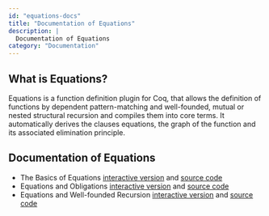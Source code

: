 ```yaml
---
id: "equations-docs"
title: "Documentation of Equations"
description: |
  Documentation of Equations
category: "Documentation"
---
```


## What is Equations? 

Equations is a function definition plugin for Coq, that allows the
definition of functions by dependent pattern-matching and well-founded,
mutual or nested structural recursion and compiles them into core
terms. It automatically derives the clauses equations, the graph of the
function and its associated elimination principle.

## Documentation of Equations

-   The Basics of Equations [interactive
    version](https://coq.inria.fr/platform-docs/Tutorial_Equations_basics.html)
    and [source
    code](https://coq.inria.fr/platform-docs/Tutorial_Equations_basics.v)
-   Equations and Obligations [interactive
    version](https://coq.inria.fr/platform-docs/Tutorial_Equations_Obligations.html)
    and [source
    code](https://coq.inria.fr/platform-docs/Tutorial_Equations_Obligations.v)
-   Equations and Well-founded Recursion [interactive
    version](https://coq.inria.fr/platform-docs/Tutorial_Equations_wf.html)
    and [source
    code](https://coq.inria.fr/platform-docs/Tutorial_Equations_wf.v)